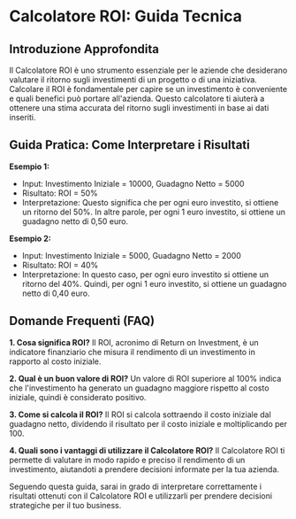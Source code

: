 # Calcolatore ROI: Guida Tecnica

## Introduzione Approfondita
Il Calcolatore ROI è uno strumento essenziale per le aziende che desiderano valutare il ritorno sugli investimenti di un progetto o di una iniziativa. Calcolare il ROI è fondamentale per capire se un investimento è conveniente e quali benefici può portare all'azienda. Questo calcolatore ti aiuterà a ottenere una stima accurata del ritorno sugli investimenti in base ai dati inseriti.

## Guida Pratica: Come Interpretare i Risultati

**Esempio 1:**
- Input: Investimento Iniziale = 10000, Guadagno Netto = 5000
- Risultato: ROI = 50%
- Interpretazione: Questo significa che per ogni euro investito, si ottiene un ritorno del 50%. In altre parole, per ogni 1 euro investito, si ottiene un guadagno netto di 0,50 euro.

**Esempio 2:**
- Input: Investimento Iniziale = 5000, Guadagno Netto = 2000
- Risultato: ROI = 40%
- Interpretazione: In questo caso, per ogni euro investito si ottiene un ritorno del 40%. Quindi, per ogni 1 euro investito, si ottiene un guadagno netto di 0,40 euro.

## Domande Frequenti (FAQ)

**1. Cosa significa ROI?**
Il ROI, acronimo di Return on Investment, è un indicatore finanziario che misura il rendimento di un investimento in rapporto al costo iniziale.

**2. Qual è un buon valore di ROI?**
Un valore di ROI superiore al 100% indica che l'investimento ha generato un guadagno maggiore rispetto al costo iniziale, quindi è considerato positivo.

**3. Come si calcola il ROI?**
Il ROI si calcola sottraendo il costo iniziale dal guadagno netto, dividendo il risultato per il costo iniziale e moltiplicando per 100.

**4. Quali sono i vantaggi di utilizzare il Calcolatore ROI?**
Il Calcolatore ROI ti permette di valutare in modo rapido e preciso il rendimento di un investimento, aiutandoti a prendere decisioni informate per la tua azienda.

Seguendo questa guida, sarai in grado di interpretare correttamente i risultati ottenuti con il Calcolatore ROI e utilizzarli per prendere decisioni strategiche per il tuo business.